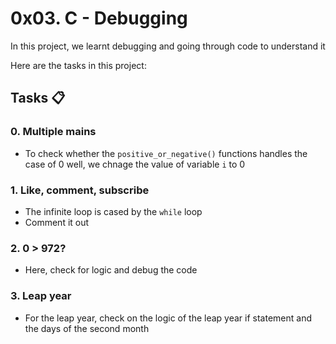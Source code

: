 # 0x03. C - Debugging
In this project, we learnt debugging and going through code to understand it <br>

Here are the tasks in this project:
## Tasks :clipboard:
### 0. Multiple mains
- To check whether the ``positive_or_negative()`` functions handles the case of 0 well, we chnage the value of variable ``i`` to 0

### 1. Like, comment, subscribe
- The infinite loop is cased by the ``while`` loop
- Comment it out

### 2. 0 > 972?
- Here, check for logic and debug the code

### 3. Leap year
- For the leap year, check on the logic of the leap year if statement and the days of the second month


